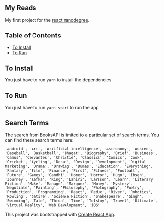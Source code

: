 ## My Reads
My first project for the [react nanodegree](https://br.udacity.com/course/react-nanodegree--nd019?utm_campaign=br-s-dev-react-nd019-always_on-08-2018&utm_source=facebook&utm_medium=social_media_paid&utm_content=dark-kv_agosto_react_pagepost_conversao_1-segundo-cadastra_se-publicacao-post-2nd_3rd-open_auction-cpm-remarketing-remarketing_pageview_30d-cross-static).

## Table of Contents

- [To Install](#to-install)
- [To Run](#to-run)

## To Install
You just have to run `yarn` to install the dependencies

## To Run
You just have to run `yarn start` to run the app

## Search Terms
The search from BooksAPI is limited to a particular set of search terms.
You can find these search terms here:

`'Android', 'Art', 'Artificial Intelligence', 'Astronomy', 'Austen', 'Baseball', 'Basketball', 'Bhagat', 'Biography', 'Brief', 'Business', 'Camus', 'Cervantes', 'Christie', 'Classics', 'Comics', 'Cook', 'Cricket', 'Cycling', 'Desai', 'Design', 'Development', 'Digital Marketing', 'Drama', 'Drawing', 'Dumas', 'Education', 'Everything', 'Fantasy', 'Film', 'Finance', 'First', 'Fitness', 'Football', 'Future', 'Games', 'Gandhi', 'Homer', 'Horror', 'Hugo', 'Ibsen', 'Journey', 'Kafka', 'King', 'Lahiri', 'Larsson', 'Learn', 'Literary Fiction', 'Make', 'Manage', 'Marquez', 'Money', 'Mystery', 'Negotiate', 'Painting', 'Philosophy', 'Photography', 'Poetry', 'Production', 'Programming', 'React', 'Redux', 'River', 'Robotics', 'Rowling', 'Satire', 'Science Fiction', 'Shakespeare', 'Singh', 'Swimming', 'Tale', 'Thrun', 'Time', 'Tolstoy', 'Travel', 'Ultimate', 'Virtual Reality', 'Web Development', 'iOS'`


This project was bootstrapped with [Create React App](https://github.com/facebook/create-react-app).
